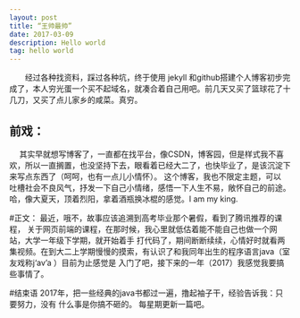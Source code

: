 ```yaml
---
layout: post
title: “王帅最帅”
date: 2017-03-09 
description: Hello world
tag: hello world
---   
```


　　经过各种找资料，踩过各种坑，终于使用 jekyll 和github搭建个人博客初步完成了，本人穷光蛋一个买不起域名，就凑合着自己用吧。前几天又买了篮球花了十几刀，又买了点儿家乡的咸菜。真穷。  

  

## 前戏：
　 其实早就想写博客了，一直都在找平台，像CSDN，博客园，但是样式我不喜欢，所以一直搁置，也没坚持下去，眼看着已经大二了，也快毕业了，是该沉淀下来写点东西了（呵呵，也有一点儿小情怀）。
这个博客，我也不限定主题，可以 吐槽社会不良风气，抒发一下自己小情绪，感悟一下人生不易，敞怀自己的前途。哈，像大夏天，顶着烈阳，拿着酒瓶换冰棍的感觉。I am my king.



#正文：
最近，哦不，故事应该追溯到高考毕业那个暑假，看到了腾讯推荐的课程，
关于网页前端的课程，在那时候，我心里就低估着能不能自己也做一个网站，大学一年级下学期，就开始着手
打代码了，期间断断续续，心情好时就看两集视频。在到大二上学期慢慢的摸索，有认识了和我同年出生的程序语言java（室友戏称j‘av’a ）目前为止感觉是
入门了吧，接下来的一年（2017）我感觉我要搞些事情了。
       

        
#结束语
	2017年，把一些经典的java书都过一遍，撸起袖子干，经验告诉我：只要努力，没有
	什么事是你搞不砸的。
每星期更新一篇吧。
